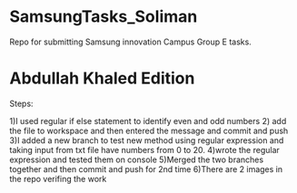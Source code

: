 # SamsungTasks_Soliman
Repo for submitting Samsung innovation Campus Group E tasks. 



# Abdullah Khaled Edition 

Steps: 

1)I used regular if else statement to identify even and odd numbers 
2) add the file to workspace and then entered the message and commit and push 
3)I added a new branch to test new method using regular expression and taking input from txt file have numbers from 0 to 20.
4)wrote the regular expression and tested them on console 
5)Merged the two branches together and then commit and push for 2nd time
6)There are 2 images in the repo verifing the work
